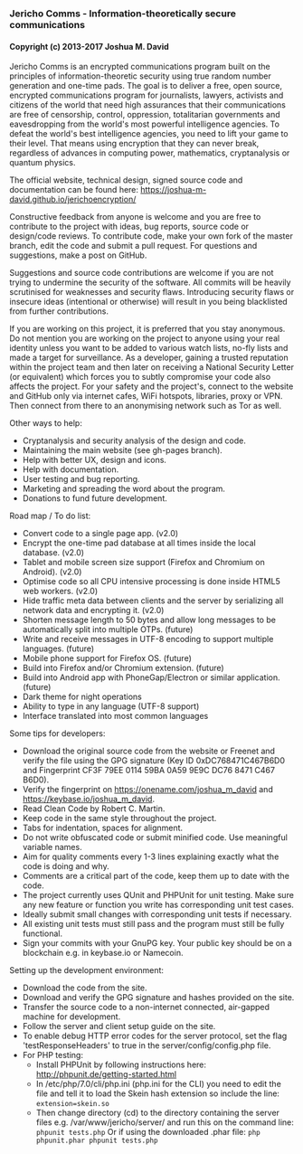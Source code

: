 ### Jericho Comms - Information-theoretically secure communications
#### Copyright (c) 2013-2017  Joshua M. David


Jericho Comms is an encrypted communications program built on the principles of information-theoretic security using true random number generation and one-time pads. The goal is to deliver a free, open source, encrypted communications program for journalists, lawyers, activists and citizens of the world that need high assurances that their communications are free of censorship, control, oppression, totalitarian governments and eavesdropping from the world's most powerful intelligence agencies. To defeat the world's best intelligence agencies, you need to lift your game to their level. That means using encryption that they can never break, regardless of advances in computing power, mathematics, cryptanalysis or quantum physics.

The official website, technical design, signed source code and documentation can be found here:
https://joshua-m-david.github.io/jerichoencryption/


Constructive feedback from anyone is welcome and you are free to contribute to the project with ideas, bug reports, source code or design/code reviews. To contribute code, make your own fork of the master branch, edit the code and submit a pull request. For questions and suggestions, make a post on GitHub.

Suggestions and source code contributions are welcome if you are not trying to undermine the security of the software. All commits will be heavily scrutinised for weaknesses and security flaws. Introducing security flaws or insecure ideas (intentional or otherwise) will result in you being blacklisted from further contributions.

If you are working on this project, it is preferred that you stay anonymous. Do not mention you are working on the project to anyone using your real identity unless you want to be added to various watch lists, no-fly lists and made a target for surveillance. As a developer, gaining a trusted reputation within the project team and then later on receiving a National Security Letter (or equivalent) which forces you to subtly compromise your code also affects the project. For your safety and the project's, connect to the website and GitHub only via internet cafes, WiFi hotspots, libraries, proxy or VPN. Then connect from there to an anonymising network such as Tor as well.

Other ways to help:
- Cryptanalysis and security analysis of the design and code.
- Maintaining the main website (see gh-pages branch).
- Help with better UX, design and icons.
- Help with documentation.
- User testing and bug reporting.
- Marketing and spreading the word about the program.
- Donations to fund future development.

Road map / To do list:
- Convert code to a single page app. (v2.0)
- Encrypt the one-time pad database at all times inside the local database. (v2.0)
- Tablet and mobile screen size support (Firefox and Chromium on Android). (v2.0)
- Optimise code so all CPU intensive processing is done inside HTML5 web workers. (v2.0)
- Hide traffic meta data between clients and the server by serializing all network data and encrypting it. (v2.0)
- Shorten message length to 50 bytes and allow long messages to be automatically split into multiple OTPs. (future)
- Write and receive messages in UTF-8 encoding to support multiple languages. (future)
- Mobile phone support for Firefox OS. (future)
- Build into Firefox and/or Chromium extension. (future)
- Build into Android app with PhoneGap/Electron or similar application. (future)
- Dark theme for night operations
- Ability to type in any language (UTF-8 support)
- Interface translated into most common languages

Some tips for developers:
- Download the original source code from the website or Freenet and verify the file using the GPG signature (Key ID 0xDC768471C467B6D0 and Fingerprint CF3F 79EE 0114 59BA 0A59 9E9C DC76 8471 C467 B6D0).
- Verify the fingerprint on https://onename.com/joshua_m_david and https://keybase.io/joshua_m_david.
- Read Clean Code by Robert C. Martin.
- Keep code in the same style throughout the project.
- Tabs for indentation, spaces for alignment.
- Do not write obfuscated code or submit minified code. Use meaningful variable names.
- Aim for quality comments every 1-3 lines explaining exactly what the code is doing and why.
- Comments are a critical part of the code, keep them up to date with the code.
- The project currently uses QUnit and PHPUnit for unit testing. Make sure any new feature or function you write has corresponding unit test cases.
- Ideally submit small changes with corresponding unit tests if necessary.
- All existing unit tests must still pass and the program must still be fully functional.
- Sign your commits with your GnuPG key. Your public key should be on a blockchain e.g. in keybase.io or Namecoin.

Setting up the development environment:
- Download the code from the site.
- Download and verify the GPG signature and hashes provided on the site.
- Transfer the source code to a non-internet connected, air-gapped machine for development.
- Follow the server and client setup guide on the site.
- To enable debug HTTP error codes for the server protocol, set the flag 'testResponseHeaders' to true in the server/config/config.php file.
- For PHP testing:
  - Install PHPUnit by following instructions here:
    http://phpunit.de/getting-started.html
  - In /etc/php/7.0/cli/php.ini (php.ini for the CLI) you need to edit the file and tell it to load the Skein hash extension so include the line:
    `extension=skein.so`
  - Then change directory (cd) to the directory containing the server files e.g. /var/www/jericho/server/ and run this on the command line:
    `phpunit tests.php`
    Or if using the downloaded .phar file:
    `php phpunit.phar phpunit tests.php`
